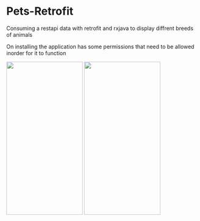 # Pets-Retrofit
Consuming a restapi data with retrofit and rxjava to display diffrent breeds of animals

On installing the application has some permissions that need to be allowed inorder for it to function

<img src="https://user-images.githubusercontent.com/83232248/158143981-224f8690-94c9-4839-b832-ab655b385cde.png" width="200" height="400" />          <img src="https://user-images.githubusercontent.com/83232248/158144347-2adf99f8-5e31-4227-a643-b88862841a7d.png" width="200" height="400" />

